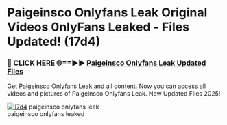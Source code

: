# Paigeinsco Onlyfans Leak Original Videos 0nlyFans Leaked - Files Updated! (17d4)

<h3>🔴 CLICK HERE 🌐==►► <a href="https://tinyurl.com/3hn5wdd3" rel="nofollow">Paigeinsco Onlyfans Leak Updated Files</a></h3>

Get Paigeinsco Onlyfans Leak and all content. Now you can access all videos and pictures of Paigeinsco Onlyfans Leak. New Updated Files 2025!

[![17d4](https://i.imgur.com/4HnBqBT.gif)](https://tinyurl.com/3hn5wdd3)
paigeinsco onlyfans leak<br>
paigeinsco onlyfans leaked